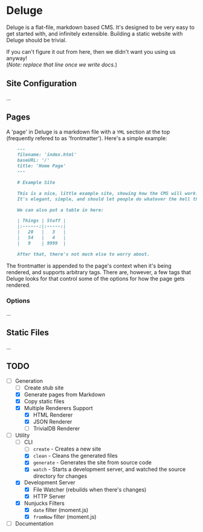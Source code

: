# Deluge

Deluge is a flat-file, markdown based CMS. It's designed to be very easy to get started with, and infinitely extensible.
Building a static website with Deluge should be trivial.

If you can't figure it out from here, then we didn't want you using us anyway! <br>
(_Note: replace that line once we write docs._)

## Site Configuration

...

## Pages

A 'page' in Deluge is a markdown file with a `YML` section at the top (frequently refered to as 'frontmatter'). Here's
a simple example:

```markdown
    ---
    filename: 'index.html'
    baseURL: '/'
    title: 'Home Page'
    ---

    # Example Site

    This is a nice, little example site, showing how the CMS will work. I rather enjoy it, tbh.
    It's elegant, simple, and should let people do whatever the hell they want to, with it.

    We can also put a table in here:

    | Things | Stuff |
    |:------:|:-----:|
    |   20   |   3   |
    |   54   |   4   |
    |   9    | 9999  |

    After that, there's not much else to worry about.
```

The frontmatter is appended to the page's context when it's being rendered, and supports arbitrary tags. There are,
however, a few tags that Deluge looks for that control some of the options for how the page gets rendered.

### Options

...

## Static Files

...

## TODO

* [ ] Generation
    * [ ] Create stub site
	* [X] Generate pages from Markdown
	* [X] Copy static files
	* [X] Multiple Renderers Support
        * [X] HTML Renderer
        * [X] JSON Renderer
        * [ ] TrivialDB Renderer
* [ ] Utility
    * [ ] CLI
        * [ ] `create` - Creates a new site
        * [X] `clean` - Cleans the generated files
        * [X] `generate` - Generates the site from source code
        * [X] `watch` - Starts a development server, and watched the source directory for changes
    * [X] Development Server
        * [X] File Watcher (rebuilds when there's changes)
        * [X] HTTP Server
    * [X] Nunjucks Filters
        * [X] `date` filter (moment.js)
        * [X] `fromNow` filter (moment.js)
* [ ] Documentation
